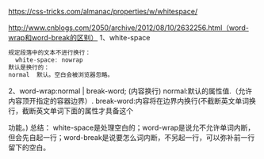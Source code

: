 https://css-tricks.com/almanac/properties/w/whitespace/

http://www.cnblogs.com/2050/archive/2012/08/10/2632256.html（word-wrap和word-break的区别）
1、white-space
```js
规定段落中的文本不进行换行：
  white-space: nowrap
默认是换行的：
normal 	默认。空白会被浏览器忽略。
```
2、word-wrap:normal | break-word; (内容换行)
         normal:默认的属性值.（允许内容顶开指定的容器边界）.
         break-word:内容将在边界内换行(不截断英文单词换行，截断英文单词下面的属性才具备这个

功能。) 
总结：
white-space是处理空白的；word-wrap是说允不允许单词内断，但会先自起一行；word-break是说要怎么词内断，不另起一行，可以弥补前一行留下的空白。
